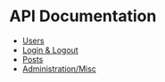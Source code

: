 # API Documentation

* [Users](users.md)
* [Login & Logout](login_logout.md)
* [Posts](posts.md)
* [Administration/Misc](admin.md)
